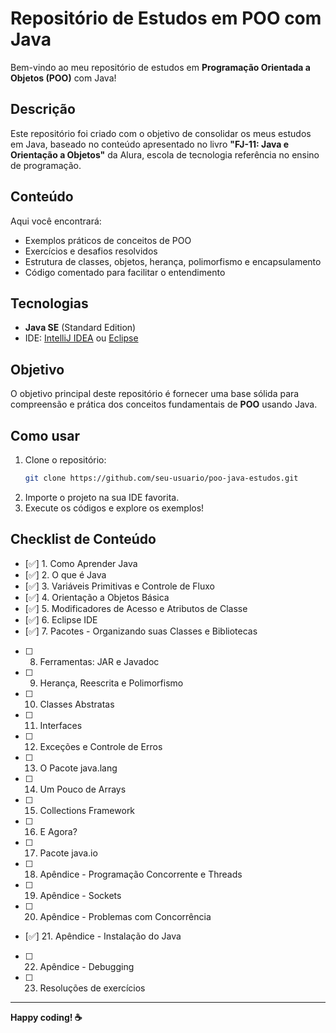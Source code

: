 # Repositório de Estudos em POO com Java

Bem-vindo ao meu repositório de estudos em **Programação Orientada a Objetos (POO)** com Java!

## Descrição
Este repositório foi criado com o objetivo de consolidar os meus estudos em Java, baseado no conteúdo apresentado no livro **"FJ-11: Java e Orientação a Objetos"** da Alura, escola de tecnologia referência no ensino de programação.

## Conteúdo
Aqui você encontrará:
- Exemplos práticos de conceitos de POO
- Exercícios e desafios resolvidos
- Estrutura de classes, objetos, herança, polimorfismo e encapsulamento
- Código comentado para facilitar o entendimento

## Tecnologias
- **Java SE** (Standard Edition)
- IDE: [IntelliJ IDEA](https://www.jetbrains.com/idea/) ou [Eclipse](https://www.eclipse.org/)

## Objetivo
O objetivo principal deste repositório é fornecer uma base sólida para compreensão e prática dos conceitos fundamentais de **POO** usando Java.

## Como usar
1. Clone o repositório:
   ```bash
   git clone https://github.com/seu-usuario/poo-java-estudos.git
   ```
2. Importe o projeto na sua IDE favorita.
3. Execute os códigos e explore os exemplos!

## Checklist de Conteúdo
- [✅] 1. Como Aprender Java
- [✅] 2. O que é Java
- [✅] 3. Variáveis Primitivas e Controle de Fluxo
- [✅] 4. Orientação a Objetos Básica
- [✅] 5. Modificadores de Acesso e Atributos de Classe
- [✅] 6. Eclipse IDE
- [✅] 7. Pacotes - Organizando suas Classes e Bibliotecas
- [ ] 8. Ferramentas: JAR e Javadoc
- [ ] 9. Herança, Reescrita e Polimorfismo
- [ ] 10. Classes Abstratas
- [ ] 11. Interfaces
- [ ] 12. Exceções e Controle de Erros
- [ ] 13. O Pacote java.lang
- [ ] 14. Um Pouco de Arrays
- [ ] 15. Collections Framework
- [ ] 16. E Agora?
- [ ] 17. Pacote java.io
- [ ] 18. Apêndice - Programação Concorrente e Threads
- [ ] 19. Apêndice - Sockets
- [ ] 20. Apêndice - Problemas com Concorrência
- [✅] 21. Apêndice - Instalação do Java
- [ ] 22. Apêndice - Debugging
- [ ] 23. Resoluções de exercícios

---

**Happy coding! :coffee:**
